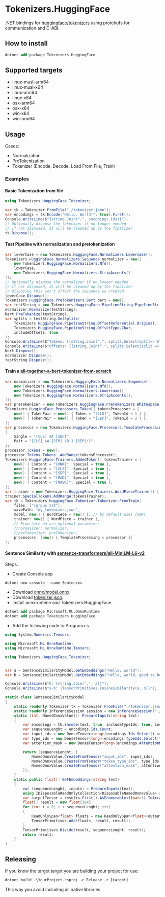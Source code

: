 # Tokenizers.HuggingFace

.NET bindings for [huggingface/tokenizers](https://github.com/huggingface/tokenizers) using protobufs for communication and C-ABI.

## How to install

```ps
dotnet add package Tokenizers.HuggingFace
```

## Supported targets

- linux-musl-arm64
- linux-musl-x64
- linux-arm64
- linux-x64
- osx-arm64
- osx-x64
- win-x64
- win-arm64

## Usage

Cases:

- Normalization
- PreTokenization
- Tokenizer (Encode, Decode, Load From File, Train)

### Examples

#### Basic Tokenization from file

```csharp
using Tokenizers.HuggingFace.Tokenizer;

var tk = Tokenizer.FromFile("./tokenizer.json");
var encodings = tk.Encode("Hello, World!", true).First();
Console.WriteLine($"{string.Join(",", encodings.Ids)}");
// Optionally dispose the tokenizer if no longer needed
// If not disposed, it will be cleaned up by the finalizer
tk.Dispose();
```

#### Test Pipeline with normalization and pretokenization

```csharp
var lowerCase = new Tokenizers.HuggingFace.Normalizers.Lowercase();
Tokenizers.HuggingFace.Normalizers.Sequence normalizer = new([
    new Tokenizers.HuggingFace.Normalizers.Nfd(),
    lowerCase,
    new Tokenizers.HuggingFace.Normalizers.StripAccents()
]);
// Optionally dispose the normalizer if no longer needed
// If not disposed, it will be cleaned up by the finalizer
// Disposing this won't affect the sequence we created
lowerCase.Dispose();
Tokenizers.HuggingFace.PreTokenizers.Bert bert = new();
var testString = new Tokenizers.HuggingFace.PipelineString.PipelineString("H�llo,  W�rld!");
normalizer.Normalize(testString);
bert.PreTokenize(testString);
var splits = testString.GetSplits(
    Tokenizers.HuggingFace.PipelineString.OffsetReferential.Original,
    Tokenizers.HuggingFace.PipelineString.OffsetType.Char,
    includeOffsets: true
);
Console.WriteLine($"Tokens: [{string.Join(",", splits.Select(split=> $"'{split.Item1}'"))}]");
Console.WriteLine($"Offsets: [{string.Join(",", splits.Select(split => split.Item2))}]");
bert.Dispose();
normalizer.Dispose();
testString.Dispose();
```

#### Train a [all-together-a-bert-tokenizer-from-scratch](https://huggingface.co/docs/tokenizers/pipeline#all-together-a-bert-tokenizer-from-scratch)

```csharp
var normalizer = new Tokenizers.HuggingFace.Normalizers.Sequence([
    new Tokenizers.HuggingFace.Normalizers.Nfd(),
    new Tokenizers.HuggingFace.Normalizers.Lowercase(),
    new Tokenizers.HuggingFace.Normalizers.StripAccents(),
]);
var preTokenizer = new Tokenizers.HuggingFace.PreTokenizers.Whitespace();
Tokenizers.HuggingFace.Processors.Token[] tokensProcessor = [
    new() { TokenPair = new() { Token = "[CLS]", TokenId = 1 } },
    new() { TokenPair = new() { Token = "[SEP]", TokenId = 2 } },
];
var processor = new Tokenizers.HuggingFace.Processors.TemplateProcessing()
{
    Single = "[CLS] $A [SEP]",
    Pair = "[CLS] $A [SEP] $B:1 [SEP]:1",
};
processor.Tokens = new();
processor.Tokens.Tokens_.AddRange(tokensProcessor);
Tokenizers.HuggingFace.Trainers.AddedToken[] tokensTrainer = [
    new() { Content = "[UNK]", Special = true },
    new() { Content = "[CLS]", Special = true },
    new() { Content = "[SEP]", Special = true },
    new() { Content = "[PAD]", Special = true },
    new() { Content = "[MASK]", Special = true },
];
var trainer = new Tokenizers.HuggingFace.Trainers.WordPieceTrainer() { VocabSize = 30522 };
trainer.SpecialTokens.AddRange(tokensTrainer);
var tk = Tokenizers.HuggingFace.Tokenizer.Tokenizer.FromTrain(
    files: ["corpus.txt"],
    savePath: "my_tokenizer.json",
    model: new() { WordPiece = new() }, // by default uses [UNK]
    trainer: new() { WordPiece = trainer },
    // From here on are optional parameters
    //normalizer: normalizer,
    //preTokenizer: preTokenizer,
    processors: [new() { TemplateProcessing = processor }]
);
```

#### Sentence Similarity with [sentence-transformers/all-MiniLM-L6-v2](https://huggingface.co/sentence-transformers/all-MiniLM-L6-v2)

Steps:

- Create Console app

```ps
dotnet new console --name Sentences
```

- Download [onnx/model.onnx](https://huggingface.co/sentence-transformers/all-MiniLM-L6-v2/blob/main/onnx/model.onnx).
- Download [tokenizer.json](https://huggingface.co/sentence-transformers/all-MiniLM-L6-v2/blob/main/tokenizer.json).
- Install onnxruntime and Tokenizers.HuggingFace

```ps
dotnet add package Microsoft.ML.OnnxRuntime
dotnet add package Tokenizers.HuggingFace
```

- Add the following code to Program.cs

```csharp
using System.Numerics.Tensors;

using Microsoft.ML.OnnxRuntime;
using Microsoft.ML.OnnxRuntime.Tensors;

using Tokenizers.HuggingFace.Tokenizer;


var a = SentenceSimilarityModel.GetEmbeddings("Hello, world");
var b = SentenceSimilarityModel.GetEmbeddings("Hello, world, good to be here");

Console.WriteLine($"E: {string.Join(',', a)}");
Console.WriteLine($"a-b: {TensorPrimitives.CosineSimilarity(a, b)}");

static class SentenceSimilarityModel
{
    static readonly Tokenizer tk = Tokenizer.FromFile("./tokenizer.json");
    static readonly InferenceSession session = new InferenceSession("./model.onnx");
    static (int, NamedOnnxValue[]) PrepareInputs(string text)
    {
        var encodings = tk.Encode(text, true, includeTypeIds: true, includeAttentionMask: true).First();
        var sequenceLenght = encodings.Ids.Count;
        var input_ids = new DenseTensor<long>(encodings.Ids.Select(t => (long)t).ToArray(), [1, sequenceLenght]);
        var type_ids = new DenseTensor<long>(encodings.TypeIds.Select(t => (long)t).ToArray(), [1, sequenceLenght]);
        var attention_mask = new DenseTensor<long>(encodings.AttentionMask.Select(t => (long)t).ToArray(), [1, sequenceLenght]);

        return (sequenceLenght, [
            NamedOnnxValue.CreateFromTensor("input_ids", input_ids),
            NamedOnnxValue.CreateFromTensor("token_type_ids", type_ids),
            NamedOnnxValue.CreateFromTensor("attention_mask", attention_mask)
        ]);
    }
    static public float[] GetEmbeddings(string text)
    {
        var (sequenceLenght, inputs) = PrepareInputs(text);
        using IDisposableReadOnlyCollection<DisposableNamedOnnxValue> results = session.Run(inputs);
        var outputTensor = results.First().AsEnumerable<float>().ToArray();
        float[] result = new float[384];
        for (int i = 0; i < sequenceLenght; i++)
        {
            ReadOnlySpan<float> floats = new ReadOnlySpan<float>(outputTensor, i*384, 384);
            TensorPrimitives.Add(floats, result, result);
        }
        TensorPrimitives.Divide(result, sequenceLenght, result);
        return result;
    }
}

```

## Releasing

If you know the target target you are building your project for use:

```ps
dotnet build .\YourProject.csproj -c Release -r [target]
```

This way you avoid including all native libraries.

